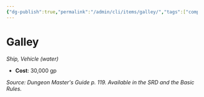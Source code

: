 ```yaml
---
{"dg-publish":true,"permalink":"/admin/cli/items/galley/","tags":["compendium/src/5e/dmg","item/vehicle/ship"],"updated":"2025-01-11T15:32:16.993+00:00"}
---
```


# Galley
*Ship, Vehicle (water)*  

- **Cost**: 30,000 gp

*Source: Dungeon Master's Guide p. 119. Available in the SRD and the Basic Rules.*